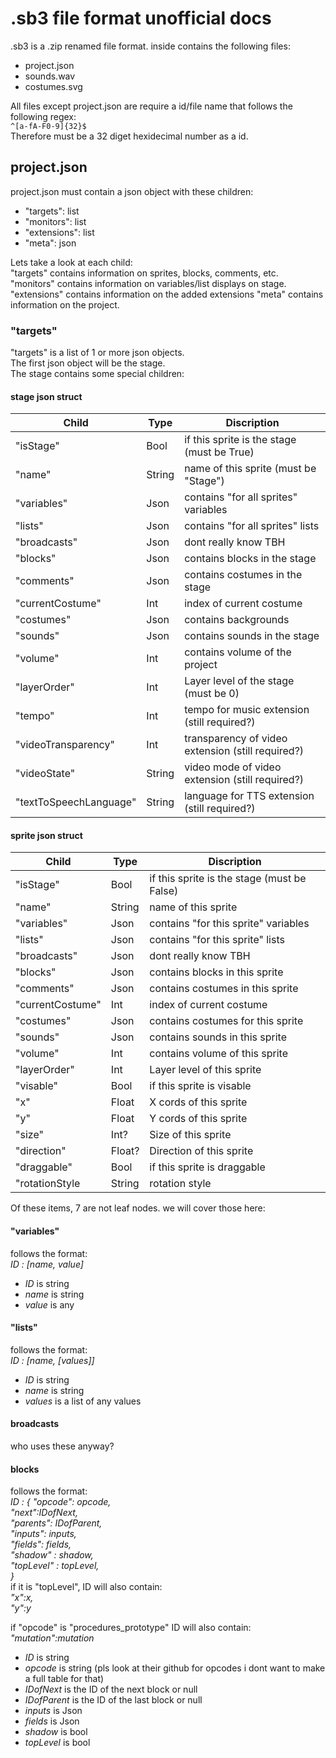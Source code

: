 # \.sb3 file format unofficial docs

.sb3 is a .zip renamed file format. inside contains the following files:

* project.json
* sounds.wav
* costumes.svg

All files except project.json are require a id/file name that follows the following regex:  
``^[a-fA-F0-9]{32}$``  
Therefore must be a 32 diget hexidecimal number as a id.

## project.json

project.json must contain a json object with these children:

* "targets": list
* "monitors": list
* "extensions": list
* "meta": json
  
Lets take a look at each child:  
    "targets" contains information on sprites, blocks, comments, etc.  
    "monitors" contains information on variables/list displays on stage.  
    "extensions" contains information on the added extensions
    "meta" contains information on the project.  

### "targets"

"targets" is a list of 1 or more json objects.  
The first json object will be the stage.  
The stage contains some special children:

#### stage json struct

| Child                  | Type   | Discription                                       |
| ---------------------- | ------ | ------------------------------------------------- |
| "isStage"              | Bool   | if this sprite is the stage (must be True)        |
| "name"                 | String | name of this sprite (must be "Stage")             |
| "variables"            | Json   | contains "for all sprites" variables              |
| "lists"                | Json   | contains "for all sprites" lists                  |
| "broadcasts"           | Json   | dont really know TBH                              |
| "blocks"               | Json   | contains blocks in the stage                      |
| "comments"             | Json   | contains costumes in the stage                    |
| "currentCostume"       | Int    | index of current costume                          |
| "costumes"             | Json   | contains backgrounds                              |
| "sounds"               | Json   | contains sounds in the stage                      |
| "volume"               | Int    | contains volume of the project                    |
| "layerOrder"           | Int    | Layer level of the stage (must be 0)              |
| "tempo"                | Int    | tempo for music extension (still required?)       |
| "videoTransparency"    | Int    | transparency of video extension (still required?) |
| "videoState"           | String | video mode of video extension (still required?)   |
| "textToSpeechLanguage" | String | language for TTS extension (still required?)      |

#### sprite json struct

| Child            | Type   | Discription                                 |
| ---------------- | ------ | ------------------------------------------- |
| "isStage"        | Bool   | if this sprite is the stage (must be False) |
| "name"           | String | name of this sprite                         |
| "variables"      | Json   | contains "for this sprite" variables        |
| "lists"          | Json   | contains "for this sprite" lists            |
| "broadcasts"     | Json   | dont really know TBH                        |
| "blocks"         | Json   | contains blocks in this sprite              |
| "comments"       | Json   | contains costumes in this sprite            |
| "currentCostume" | Int    | index of current costume                    |
| "costumes"       | Json   | contains costumes for this sprite           |
| "sounds"         | Json   | contains sounds in this sprite              |
| "volume"         | Int    | contains volume of this sprite              |
| "layerOrder"     | Int    | Layer level of this sprite                  |
| "visable"        | Bool   | if this sprite is visable                   |
| "x"              | Float  | X cords of this sprite                      |
| "y"              | Float  | Y cords of this sprite                      |
| "size"           | Int?   | Size of this sprite                         |
| "direction"      | Float? | Direction of this sprite                    |
| "draggable"      | Bool   | if this sprite is draggable                 |
| "rotationStyle   | String | rotation style                              |

Of these items, 7 are not leaf nodes. we will cover those here:  

#### "variables"

follows the format:  
*ID : [name, value]*

* *ID* is string  
* *name* is string  
* *value* is any  

#### "lists"

follows the format:  
*ID : [name, [values]]*

* *ID* is string  
* *name* is string  
* *values* is a list of any values  

#### broadcasts

who uses these anyway?

#### blocks

follows the format:  
*ID : {
    "opcode": opcode,  
    "next":IDofNext,  
    "parents": IDofParent,  
    "inputs": inputs,  
    "fields": fields,  
    "shadow" : shadow,  
    "topLevel" : topLevel,  
     }*  
if it is "topLevel",
ID will also contain:  
*"x":x,  
"y":y*

if "opcode" is "procedures_prototype"
ID will also contain:  
*"mutation":mutation*
  
* *ID* is string  
* *opcode* is string (pls look at their github for opcodes i dont want to make a full table for that)   
* *IDofNext* is the ID of the next block or null
* *IDofParent* is the ID of the last block or null
* *inputs* is Json
* *fields* is Json
* *shadow* is bool
* *topLevel* is bool
